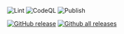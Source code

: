 ![Lint](https://github.com/HiThere157/Ad-Tools/actions/workflows/lint.yaml/badge.svg)
![CodeQL](https://github.com/HiThere157/Ad-Tools/actions/workflows/codeql.yml/badge.svg)
![Publish](https://github.com/HiThere157/Ad-Tools/actions/workflows/publish.yaml/badge.svg)

[![GitHub release](https://img.shields.io/github/release/HiThere157/Ad-Tools)](https://GitHub.com/HiThere157/Ad-Tools/releases/)
[![Github all releases](https://img.shields.io/github/downloads/HiThere157/Ad-Tools/total.svg)](https://GitHub.com/HiThere157/Ad-Tools/releases/)
